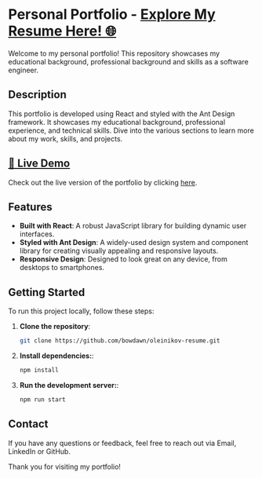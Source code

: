 # Personal Portfolio - [Explore My Resume Here! 🌐](https://oleinikov-resume.vercel.app/)

Welcome to my personal portfolio! This repository showcases my educational background, professional background and skills as a software engineer.

## Description

This portfolio is developed using React and styled with the Ant Design framework. It showcases my educational background, professional experience, and technical skills. Dive into the various sections to learn more about my work, skills, and projects.

## [🚀 Live Demo](https://oleinikov-resume.vercel.app/)

Check out the live version of the portfolio by clicking [here](https://oleinikov-resume.vercel.app/).

## Features

- **Built with React**: A robust JavaScript library for building dynamic user interfaces.
- **Styled with Ant Design**: A widely-used design system and component library for creating visually appealing and responsive layouts.
- **Responsive Design**: Designed to look great on any device, from desktops to smartphones.

## Getting Started

To run this project locally, follow these steps:

1. **Clone the repository**:
   ```bash
   git clone https://github.com/bowdawn/oleinikov-resume.git

2. **Install dependencies:**:
   ```bash
   npm install

3. **Run the development server:**:
   ```bash
   npm run start

## Contact
If you have any questions or feedback, feel free to reach out via Email, LinkedIn or GitHub.

Thank you for visiting my portfolio!


